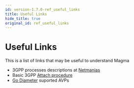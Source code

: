 ```yaml
---
id: version-1.7.0-ref_useful_links
title: Useful Links
hide_title: true
original_id: ref_useful_links
---
```


# Useful Links

This is a list of links that may be useful to understand Magma

- 3GPP processes descriptions at [Netmanias](https://www.netmanias.com/)
- Basic 3GPP [Attach procedure](https://www.netmanias.com/en/post/techdocs/6102/emm-initial-attach-lte/emm-procedure-1-initial-attach-part-2-call-flow-of-initial-attach)
- [Go Diameter](https://github.com/fiorix/go-diameter/blob/master/diam/dict/default.go) suported AVPs
